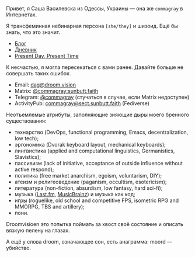 Привет, я Саша Василевска из Одессы, Украины — она же `commagray` в Интернетах.

Я трансфеминная небинарная персона `[she/they]` и шизоид. Ещё бы знать, что это значит.

- [Блог](/blog.html)
- [Дневник](/notes.html)
- [Present Day, Present Time](/now.html)

К несчастью, я могла пересекаться с вами ранее. Давайте больше не совершать таких ошибок.

- Email: [dag@droom.vision](mailto:dag@droom.vision)
- Matrix: [@commagray:sunbutt.faith](https://matrix.to/#/@commagray:sunbutt.faith)
- Telegram: [@commagray](https://t.me/commagray) (стучаться в случае, если Matrix недоступен)
- ActivityPub: [commagray@sect.sunbutt.faith](https://sect.sunbutt.faith/commagray) (Fediverse)

Неотъемлемые атрибуты, заполняющие зияющие дыры моего бренного существования:

- технарство (DevOps, functional programming, Emacs, decentralization, low tech);
- эргономика (Dvorak keyboard layout, mechanical keyboards);
- лингвистика (applied and computational linguistics, Germanistics, Slavistics);
- пассивизм (lack of initiative, acceptance of outside influence without active respond);
- политика (free market anarchism, egoism, voluntarism, DIY);
- атеизм и религеоведение (paganism, occultism, esotericism);
- литература (non-fiction, absurdism, low fantasy, hard sci-fi);
- музыка ([Last.fm](https://www.last.fm/user/commagray), [MusicBrainz](https://musicbrainz.org/user/commagray_revived/collections)) и музыка как код;
- игры (roguelike, old school and competitive FPS, isometric RPG and MMORPG, TBS and artillery);
- пони.

Droomvisioen это попытка поймать за хвост своё состояние и описать вязкую пелену на глазах.

А ещё у слова droom, означающее сон, есть анаграмма: moord — убийство.
